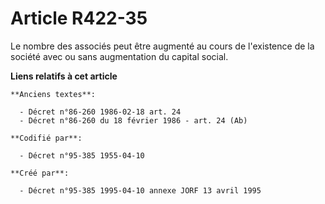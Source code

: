 # Article R422-35

Le nombre des associés peut être augmenté au cours de l'existence de la société avec ou sans augmentation du capital social.

**Liens relatifs à cet article**

	**Anciens textes**:

	  - Décret n°86-260 1986-02-18 art. 24
	  - Décret n°86-260 du 18 février 1986 - art. 24 (Ab)

	**Codifié par**:

	  - Décret n°95-385 1955-04-10

	**Créé par**:

	  - Décret n°95-385 1995-04-10 annexe JORF 13 avril 1995
